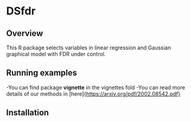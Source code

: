 # DSfdr
## Overview
This R package selects variables in linear regression and Gaussian graphical model with FDR under control.

## Running examples
-You can find package **vignette** in the vignettes fold
-You can read more details of our methods in [here]{https://arxiv.org/pdf/2002.08542.pdf}

## Installation

